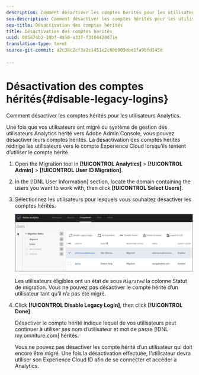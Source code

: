 ```yaml
---
description: Comment désactiver les comptes hérités pour les utilisateurs Analytics.
seo-description: Comment désactiver les comptes hérités pour les utilisateurs Analytics.
seo-title: Désactivation des comptes hérités
title: Désactivation des comptes hérités
uuid: 085874b2-10bf-4a56-a337-f3104428d71e
translation-type: tm+mt
source-git-commit: a2c38c2cf3a2c1451e2c60e003ebe1fa9bfd145d

---
```



# Désactivation des comptes hérités{#disable-legacy-logins}

Comment désactiver les comptes hérités pour les utilisateurs Analytics.

Une fois que vos utilisateurs ont migré du système de gestion des utilisateurs Analytics hérité vers Adobe Admin Console, vous pouvez désactiver leurs comptes hérités. La désactivation des comptes hérités redirige les utilisateurs vers le compte Experience Cloud lorsqu’ils tentent d’utiliser le compte hérité.

1. Open the Migration tool in **[!UICONTROL Analytics]** &gt; **[!UICONTROL Admin]** &gt; **[!UICONTROL User ID Migration]**.
1. In the [!DNL User Information] section, locate the domain containing the users you want to work with, then click **[!UICONTROL Select Users]**.
1. Sélectionnez les utilisateurs pour lesquels vous souhaitez désactiver les comptes hérités.

   ![](assets/user-info.png)

   Les utilisateurs éligibles ont un état de sous *`Migrated`* la colonne Statut de migration. Vous ne pouvez pas désactiver le compte hérité d’un utilisateur tant qu’il n’a pas été migré.
1. Click **[!UICONTROL Disable Legacy Login]**, then click **[!UICONTROL Done]**.

   Désactiver le compte hérité indique lequel de vos utilisateurs peut continuer à utiliser ses nom d’utilisateur et mot de passe [!DNL my.omniture.com] hérités.

   Vous ne pouvez pas désactiver les compte hérité d’un utilisateur qui doit encore être migré. Une fois la désactivation effectuée, l’utilisateur devra utiliser son Experience Cloud ID afin de se connecter et accéder à Analytics.

